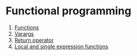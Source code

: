 # Functional programming

1. [Functions](functions.kt)
2. [Varargs](vararg.kt)
3. [Return operator](return.kt)
4. [Local and single expression functions](localAndSingleExpression.kt)